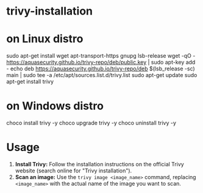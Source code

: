 # trivy-installation

# on Linux distro

sudo apt-get install wget apt-transport-https gnupg lsb-release
wget -qO - https://aquasecurity.github.io/trivy-repo/deb/public.key | sudo apt-key add -
echo deb https://aquasecurity.github.io/trivy-repo/deb $(lsb_release -sc) main | sudo tee -a /etc/apt/sources.list.d/trivy.list
sudo apt-get update
sudo apt-get install trivy


# on Windows distro 
 choco install trivy -y
 choco upgrade trivy -y
choco uninstall trivy -y

# Usage

1. **Install Trivy:** Follow the installation instructions on the official Trivy website (search online for "Trivy installation").
2. **Scan an image:** Use the `trivy image <image_name>` command, replacing `<image_name>` with the actual name of the image you want to scan.

